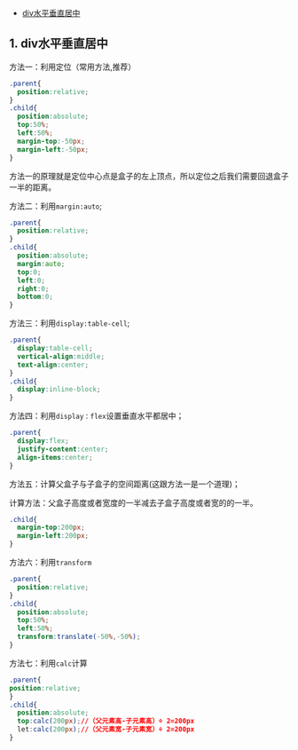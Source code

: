 - [div水平垂直居中](#1-div水平垂直居中)

## 1. div水平垂直居中

方法一：利用定位（常用方法,推荐）
```css
.parent{
  position:relative;
}
.child{
  position:absolute;
  top:50%;
  left:50%;
  margin-top:-50px;
  margin-left:-50px;
}
```
方法一的原理就是定位中心点是盒子的左上顶点，所以定位之后我们需要回退盒子一半的距离。

方法二：利用`margin:auto`;
```css
.parent{
  position:relative;
}
.child{
  position:absolute;
  margin:auto;
  top:0;
  left:0;
  right:0;
  bottom:0;
}
```
方法三：利用`display:table-cell`;
```css
.parent{
  display:table-cell;
  vertical-align:middle;
  text-align:center;
}
.child{
  display:inline-block;
}
```
方法四：利用`display：flex`设置垂直水平都居中；
```css
.parent{
  display:flex;
  justify-content:center;
  align-items:center;
}
```
方法五：计算父盒子与子盒子的空间距离(这跟方法一是一个道理)；

计算方法：父盒子高度或者宽度的一半减去子盒子高度或者宽的的一半。
```css
.child{
  margin-top:200px;
  margin-left:200px;
}
```
方法六：利用`transform`
```css
.parent{
  position:relative;
}
.child{
  position:absolute;
  top:50%;
  left:50%;
  transform:translate(-50%,-50%);
}
```
方法七：利用`calc`计算
```css
.parent{
position:relative;
}
.child{
  position:absolute;
  top:calc(200px);//（父元素高-子元素高）÷ 2=200px
  let:calc(200px);//（父元素宽-子元素宽）÷ 2=200px
}
```